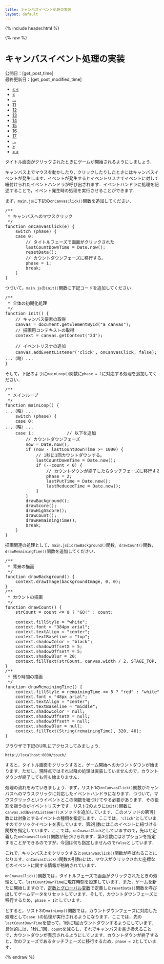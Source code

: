 ```yaml
---
title: キャンバスイベント処理の実装
layout: default
---
```


{% include header.html %}

{% raw %}

# キャンバスイベント処理の実装

<div class="container-fruid">
<div class="row justify-content-end text-secondary">公開日：[get_post_time]<br/>最終更新日：[get_post_modified_time]</div>
<div class="row">
 <div class="col-12">
  <nav>
   <ul class="pagination">
    <li class="page-item"><a class="page-link", href="../webgame01">&laquo; &laquo;</a></li>
    <li class="page-item"><a class="page-link", href="../webgame13">&laquo;</a></li>
    <li class="page-item disabled"><a class="page-link", href="">...</a></li>
    <li class="page-item"><a class="page-link", href="../webgame11">11</a></li>
    <li class="page-item"><a class="page-link", href="../webgame12">12</a></li>
    <li class="page-item"><a class="page-link", href="../webgame13">13</a></li>
    <li class="page-item active"><a class="page-link", href="../webgame14">14</a></li>
    <li class="page-item"><a class="page-link", href="../webgame15">15</a></li>
    <li class="page-item"><a class="page-link", href="../webgame16">16</a></li>
    <li class="page-item"><a class="page-link", href="../webgame17">17</a></li>
    <li class="page-item disabled"><a class="page-link", href="">...</a></li>
    <li class="page-item"><a class="page-link", href="../webgame15">&raquo;</a></li>
    <li class="page-item"><a class="page-link", href="../webgame24">&raquo; &raquo;</a></li>
   </ul>
  </nav>
 </div>
</div>
</div>
タイトル画面がクリックされたときにゲームが開始されるようにしましょう．

キャンバス上でマウスを動かしたり，クリックしたりしたときにはキャンバスイベントが発生します．イベントが発生するとイベントリスナでイベントに対して紐付けられたイベントハンドラが呼び出されます．イベントハンドラに処理を記述することで，イベント発生時の処理を実行させることができます．

まず，`main.js`に下記の`onCanvasClick()`関数を追加してください．

<pre class="lang:js decode:true " title="リスト1: static/js/main.js" >
/**
 * キャンバスへのマウスクリック
 */
function onCanvasClick(e) {
    switch (phase) {
    case 0:
	    // タイトルフェーズで画面がクリックされた
        lastCountDownTime = Date.now();
	    resetData();
	    // カウントダウンフェーズに移行する。
	    phase = 1;
	    break;
    }
}
</pre>

つづいて，`main.js`の`init()`関数に下記コードを追加してください．

<pre class="lang:js mark:10,11 decode:true " title="リスト2: static/js/main.js" >
/**
 * 全体の初期化処理
 */
function init() {
    // キャンバス要素の取得
    canvas = document.getElementById("a_canvas");
    // 描画用コンテキストの取得
    context = canvas.getContext("2d");

    // イベントリスナの追加
    canvas.addEventListener('click', onCanvasClick, false);     // 追加
...（略）...
}
</pre>

そして，下記のように`mainLoop()`関数に`phase = 1`に対応する処理を追加してください．

<pre class="lang:js mark:9-27 decode:true " title="リスト3: static/js/main.js" >
/**
 * メインループ
 */
function mainLoop() {
...（略）...
    switch (phase) {
    case 0:
...（略）...
    case 1:             // 以下を追加
        // カウントダウンフェーズ
        now = Date.now();
        if (now - lastCountDownTime >= 1000) {
            // 1秒に1回カウントダウンする。
            lastCountDownTime = Date.now();
            if (--count < 0) {
                // カウントダウンが終了したらタッチフェーズに移行する。
                phase = 2;
                lastPutTime = Date.now();
                lastReducedTime = Date.now();
            }
        }
        drawBackground();
        drawScore();
        drawHighScore();
        drawCount();
        drawRemainingTime();
        break;
    }
}
</pre>

描画関連の処理として，`main.js`に`drawBackground()`関数，`drawCount()`関数，`drawRemainingTime()`関数を追加してください．

<pre class="lang:js decode:true " title="リスト4: static/js/main.js" >
/**
 * 背景の描画
 */
function drawBackground() {
    context.drawImage(backgroundImage, 0, 0);
}
/**
 * カウントの描画
 */
function drawCount() {
    strCount = count <= 0 ? "GO!" : count;

    context.fillStyle = "white";
    context.font = "384px arial";
    context.textAlign = "center";
    context.textBaseline = "top";
    context.shadowColor = "black";
    context.shadowOffsetX = 5;
    context.shadowOffsetY = 5;
    context.shadowBlur = 20;
    context.fillText(strCount, canvas.width / 2, STAGE_TOP, STAGE_WIDTH);
}
/**
 * 残り時間の描画
 */
function drawRemainingTime() {
    context.fillStyle = remainingTime <= 5 ? "red" : "white";
    context.font = "48px arial";
    context.textAlign = "center";
    context.textBaseline = "middle";
    context.shadowColor = null;
    context.shadowOffsetX = null;
    context.shadowOffsetY = null;
    context.shadowBlur = null;
    context.fillText(String(remainingTime), 320, 40);
}
</pre>

ブラウザで下記のURLにアクセスしてみましょう．

`http://localhost:8000/touch/`

すると，タイトル画面をクリックすると，ゲーム開始へのカウントダウンが始まります．ただし，現時点ではそれ以降の処理は実装していませんので，カウントダウンが終了しても何も始まりません．

処理の流れをみていきましょう．まず，リスト1の`onCanvasClick()`関数がキャンバスへのマウスクリックに対応したイベントハンドラになります．つづいて，マウスクリックというイベントとこの関数を紐づけてやる必要があります．その役割を担うのがイベントリスナです．リスト2のように`init()`関数に`canvas.addEventListener()`メソッドを追加しています．このメソッドの第1引数には対象とするイベントの種類を指定します．ここでは，`'click'`としていますのでクリックイベントを表しています．第2引数にはこのイベントに紐づける関数を指定しています．ここでは，`onCnavasClick`としていますので，先ほど定義した`onCnavasClick()`関数が紐づけられます．第3引数にはオプションを指定することができるのですが，今回は何も指定しませんので`false`としています．

これで，キャンバス上をクリックすると`onCanvasClick()`関数が呼ばれることになります．`onCanvasClick()`関数の引数`e`には，マウスがクリックされた座標などのイベントに関する情報が格納されています．

`onCnavasClick()`関数では，タイトルフェーズで画面がクリックされたときの処理として，`lastCountDownTime`に現在時刻を設定しています．また，ゲームを新たに開始しますので，<a href="../webgame12">定数とグローバル変数</a>で定義した`resetData()`関数を呼び出してゲームデータをリセットしています．そして，カウントダウンフェーズに移行するため，`phase = 1`としています．

とすると，リスト3の`mainLoop()`関数では，カウントダウンフェーズに対応した処理として`case 1`の処理が実行されるようになります．ここでは，先の`lastCountDownTime`を使って，1秒に1回カウントダウンするようにしています．具体的には，1秒に1回，`count`を減らし，それでキャンバスを書き換えることで，カウントダウンが表示されるようにしています．カウントダウンが終了すると，次のフェーズであるタッチフェーズに移行するため，`phase = 2`としています．

{% endraw %}
